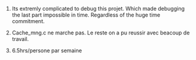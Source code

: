 1. Its extremly complicated to debug this projet. Which made debugging the last part impossible in time.
Regardless of the huge time commitment.

2. Cache_mng.c ne marche pas. Le reste on a pu reussir avec beacoup de travail.

3. 6.5hrs/persone par semaine
